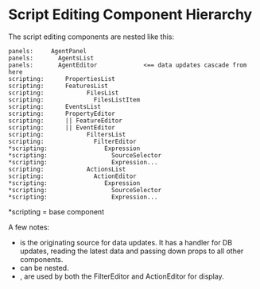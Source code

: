 # Script Editing Component Hierarchy

The script editing components are nested like this:

```
panels:     AgentPanel
panels:       AgentsList
panels:       AgentEditor             <== data updates cascade from here
scripting:      PropertiesList
scripting:      FeaturesList
scripting:            FilesList
scripting:              FilesListItem
scripting:      EventsList
scripting:      PropertyEditor
scripting:      || FeatureEditor
scripting:      || EventEditor
scripting:            FiltersList
scripting:              FilterEditor
*scripting:                Expression
*scripting:                  SourceSelector
*scripting:                  Expression...
scripting:            ActionsList
scripting:              ActionEditor
*scripting:                Expression
*scripting:                  SourceSelector
*scripting:                  Expression...
```

*scripting = base component


A few notes:
* <AgentEditor> is the originating source for data updates.  It has a handler for DB updates, reading the latest data and passing down props to all other components.
* <Expressions> can be nested.
* <Expression>, <SourceSelector> are used by both the FilterEditor and ActionEditor for display.
